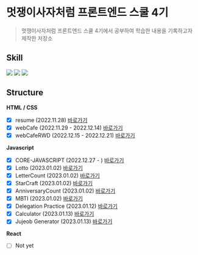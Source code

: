 # 멋쟁이사자처럼 프론트엔드 스쿨 4기

> 멋쟁이사자처럼 프론트엔드 스쿨 4기에서 공부하여 학습한 내용을 기록하고자 제작한 저장소

## Skill

<span>
<img src="https://img.shields.io/badge/-HTML-%23E34F26?style=for-the-badge&logo=HTML5&logoColor=white">
<img src="https://img.shields.io/badge/-CSS-%231572B6?style=for-the-badge&logo=CSS3&logoColor=white">
<img src="https://img.shields.io/badge/-JavaScript-%23F7DF1E?style=for-the-badge&logo=JavaScript&logoColor=white">
</span>

## Structure

**HTML / CSS**

- [x] resume (2022.11.28) [바로가기](https://github.com/ukssss/LIKELION-FE/tree/main/resume)
- [x] webCafe (2022.11.29 - 2022.12.14) [바로가기](https://github.com/ukssss/LIKELION-FE/tree/main/webCafe)
- [x] webCafeRWD (2022.12.15 - 2022.12.21) [바로가기](https://github.com/ukssss/LIKELION-FE/tree/main/webCafeRWD)

**Javascript**

- [x] CORE-JAVASCRIPT (2022.12.27 - ) [바로가기](https://github.com/ukssss/LIKELION-FE/tree/main/CORE-JAVASCRIPT)
- [x] Lotto (2023.01.02) [바로가기](https://github.com/ukssss/LIKELION-FE/tree/main/Lotto)
- [x] LetterCount (2023.01.02) [바로가기](https://github.com/ukssss/LIKELION-FE/tree/main/LetterCount)
- [x] StarCraft (2023.01.02) [바로가기](https://github.com/ukssss/LIKELION-FE/tree/main/StarCraft)
- [x] AnniversaryCount (2023.01.02) [바로가기](https://github.com/ukssss/LIKELION-FE/tree/main/AnniversaryCount)
- [x] MBTI (2023.01.02) [바로가기](https://github.com/ukssss/LIKELION-FE/tree/main/MBTI)
- [x] Delegation Practice (2023.01.12) [바로가기](https://github.com/ukssss/LIKELION-FE/tree/main/delegation-practice)
- [x] Calculator (2023.01.13) [바로가기](https://github.com/ukssss/LIKELION-FE/tree/main/JS-Calculator)
- [x] Jujeob Generator (2023.01.13) [바로가기](https://github.com/ukssss/LIKELION-FE/tree/main/JS-Jujeob)

**React**

- [ ] Not yet
